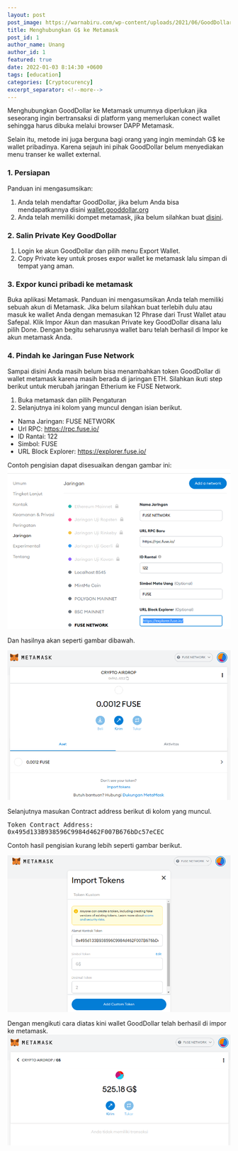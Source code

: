 ```yaml
---
layout: post
post_image: https://warnabiru.com/wp-content/uploads/2021/06/GoodDollar-ke-Metamask-696x385.jpg
title: Menghubungkan G$ ke Metamask
post_id: 1
author_name: Unang
author_id: 1
featured: true
date: 2022-01-03 8:14:30 +0600
tags: [education]
categories: [Cryptocurency]
excerpt_separator: <!--more-->
---
```


Menghubungkan GoodDollar ke Metamask umumnya diperlukan<!--more--> jika seseorang ingin bertransaksi di platform yang memerlukan conect wallet sehingga harus dibuka melalui browser DAPP Metamask.

Selain itu, metode ini juga berguna bagi orang yang ingin memindah G$ ke wallet pribadinya. Karena sejauh ini pihak GoodDollar belum menyediakan menu transer ke wallet external.

### 1. Persiapan
Panduan ini mengasumsikan:
1. Anda telah mendaftar GoodDollar, jika belum Anda bisa mendapatkannya disini [wallet.gooddollar.org](https://gooddollarregistration.page.link/claimeveryday)
2. Anda telah memiliki dompet metamask, jika belum silahkan buat [disini](https://metamask.io/download.html).

### 2. Salin Private Key GoodDollar
1. Login ke akun GoodDollar dan pilih menu Export Wallet.
2. Copy Private key untuk proses expor wallet ke metamask lalu simpan di tempat yang aman.

### 3. Expor kunci pribadi ke metamask
Buka aplikasi Metamask. Panduan ini mengasumsikan Anda telah memiliki sebuah akun di Metamask. Jika belum silahkan buat terlebih dulu atau masuk ke wallet Anda dengan memasukan 12 Phrase dari Trust Wallet atau Safepal.
Klik Impor Akun dan masukan Private key GoodDollar disana lalu pilih Done. Dengan begitu seharusnya wallet baru telah berhasil di Impor ke akun metamask Anda.

### 4. Pindah ke Jaringan Fuse Network
Sampai disini Anda masih belum bisa menambahkan token GoodDollar di wallet metamask karena masih berada di jaringan ETH. Silahkan ikuti step berikut untuk merubah jaringan Etherium ke FUSE Network.

1. Buka metamask dan pilih Pengaturan
2. Selanjutnya ini kolom yang muncul dengan isian berikut.
- Nama Jaringan: FUSE NETWORK
- Url RPC: https://rpc.fuse.io/
- ID Rantai: 122
- Simbol: FUSE
- URL Block Explorer: https://explorer.fuse.io/

Contoh pengisian dapat disesuaikan dengan gambar ini:
![metamask](/images/fuse.png)

Dan hasilnya akan seperti gambar dibawah.

![fusetoken](/images/fusetoken.png)

Selanjutnya masukan Contract address berikut di kolom yang muncul.

<pre>Token Contract Address:<br/>0x495d133B938596C9984d462F007B676bDc57eCEC</pre>

Contoh hasil pengisian kurang lebih seperti gambar berikut.

![gooddollar](/images/gooddollar.png)

Dengan mengikuti cara diatas kini wallet GoodDollar telah berhasil di impor ke metamask.
![gdollar](/images/G$.png)

